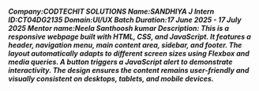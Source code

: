 ***Company:CODTECHIT SOLUTIONS
Name:SANDHIYA J Intern
ID:CT04DG2135
Domain:UI/UX Batch
Duration:17 June 2025 - 17 July 2025
Mentor name:Neela Santhoosh kumar
Description:
This is a responsive webpage built with HTML, CSS, and JavaScript. It features a header, navigation menu, main content area, sidebar, and footer. The layout automatically adapts to different screen sizes using Flexbox and media queries. A button triggers a JavaScript alert to demonstrate interactivity. The design ensures the content remains user-friendly and visually consistent on desktops, tablets, and mobile devices.***
